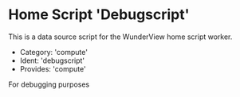 # Home Script 'Debugscript'

This is a data source script for the WunderView home script worker.
- Category: 'compute'
- Ident:    'debugscript'
- Provides: 'compute'

For debugging purposes


